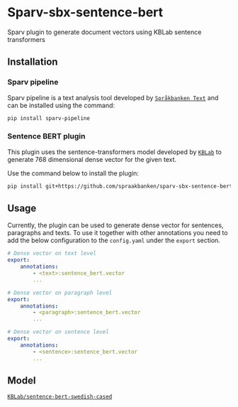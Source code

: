 # Sparv-sbx-sentence-bert
Sparv plugin to generate document vectors using KBLab sentence transformers


## Installation

### Sparv pipeline

Sparv pipeline is a text analysis tool developed by [`Språkbanken Text`](https://spraakbanken.gu.se/) and can be installed using the command:

```bash
pip install sparv-pipeline
```

### Sentence BERT plugin

This plugin uses the sentence-transformers model developed by [`KBLab`](https://kb-labb.github.io/posts/2021-08-23-a-swedish-sentence-transformer/) to generate 768 dimensional dense vector for the given text. 

Use the command below to install the plugin:

```bash
pip install git+https://github.com/spraakbanken/sparv-sbx-sentence-bert
```

## Usage

Currently, the plugin can be used to generate dense vector for sentences, paragraphs and texts. To use it together with other annotations you need to add the below configuration to the `config.yaml` under the `export` section.

```yaml
# Dense vector on text level
export:
    annotations:
        - <text>:sentence_bert.vector
        ...
```
```yaml
# Dense vector on paragraph level
export:
    annotations:
        - <paragraph>:sentence_bert.vector
        ...
```
```yaml
# Dense vector on sentence level
export:
    annotations:
        - <sentence>:sentence_bert.vector
        ...
```

## Model
[`KBLab/sentence-bert-swedish-cased`](https://huggingface.co/KBLab/sentence-bert-swedish-cased)














